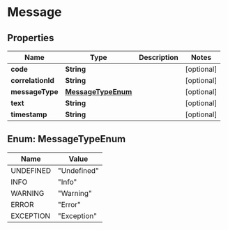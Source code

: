 

# Message


## Properties

| Name | Type | Description | Notes |
|------------ | ------------- | ------------- | -------------|
|**code** | **String** |  |  [optional] |
|**correlationId** | **String** |  |  [optional] |
|**messageType** | [**MessageTypeEnum**](#MessageTypeEnum) |  |  [optional] |
|**text** | **String** |  |  [optional] |
|**timestamp** | **String** |  |  [optional] |



## Enum: MessageTypeEnum

| Name | Value |
|---- | -----|
| UNDEFINED | &quot;Undefined&quot; |
| INFO | &quot;Info&quot; |
| WARNING | &quot;Warning&quot; |
| ERROR | &quot;Error&quot; |
| EXCEPTION | &quot;Exception&quot; |



